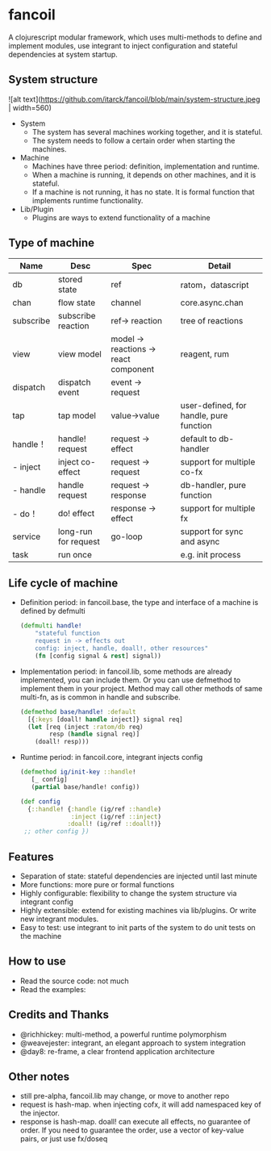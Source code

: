 # fancoil

A clojurescript modular framework,  which uses multi-methods to define and implement modules, use integrant to inject configuration and stateful dependencies at system startup.

## System structure

![alt text](https://github.com/itarck/fancoil/blob/main/system-structure.jpeg | width=560)

* System
    - The system has several machines working together, and it is stateful.
    - The system needs to follow a certain order when starting the machines.
* Machine
    - Machines have three period: definition, implementation and runtime.
    - When a machine is running, it depends on other machines, and it is stateful.
    - If a machine is not running, it has no state. It is formal function that implements runtime functionality.
* Lib/Plugin
    - Plugins are ways to extend functionality of a machine

## Type of machine

| Name | Desc | Spec | Detail |
|---|---|---|---|
| db | stored state | ref | ratom，datascript |
| chan | flow state | channel | core.async.chan |
| subscribe | subscribe reaction | ref-> reaction | tree of reactions |
| view | view model | model -> reactions -> react component | reagent, rum |
| dispatch | dispatch event | event -> request | |
| tap | tap model | value->value | user-defined, for handle, pure function |
| handle！ | handle! request | request -> effect | default to db-handler |
| - inject | inject co-effect | request -> request | support for multiple co-fx |
| - handle | handle request | request -> response | db-handler, pure function |
| - do！ | do! effect | response -> effect | support for multiple fx |
| service | long-run for request | go-loop | support for sync and async |
| task | run once | | e.g. init process | |

## Life cycle of machine

* Definition period: in fancoil.base, the type and interface of a machine is defined by defmulti
    ``` clojure
    (defmulti handle!
        "stateful function
        request in -> effects out
        config: inject, handle, doall!, other resources"
        (fn [config signal & rest] signal))
    ```
* Implementation period: in fancoil.lib, some methods are already implemented, you can include them. Or you can use defmethod to implement them in your project. Method may call other methods of same multi-fn, as is common in handle and subscribe.
  ``` clojure
  (defmethod base/handle! :default
    [{:keys [doall! handle inject]} signal req]
    (let [req (inject :ratom/db req)
          resp (handle signal req)]
      (doall! resp)))
  ```
* Runtime period: in fancoil.core, integrant injects config

  ``` clojure
  (defmethod ig/init-key ::handle!
     [_ config]
     (partial base/handle! config))        
  
  (def config 
    {::handle! {:handle (ig/ref ::handle)
                :inject (ig/ref ::inject)
               :doall! (ig/ref ::doall!)}
   ;; other config })
  ```

## Features
- Separation of state: stateful dependencies are injected until last minute
- More functions: more pure or formal functions
- Highly configurable:  flexibility to change the system structure via integrant config
- Highly extensible: extend for existing machines via lib/plugins. Or write new integrant modules.
- Easy to test: use integrant to init parts of the system to do unit tests on the machine

## How to use
- Read the source code: not much
- Read the examples:

## Credits and Thanks
- @richhickey:  multi-method, a powerful runtime polymorphism
- @weavejester: integrant, an elegant approach to system integration
- @day8: re-frame, a clear frontend application architecture

## Other notes
- still pre-alpha, fancoil.lib may change, or move to another repo
- request is hash-map. when injecting cofx, it will add namespaced key of the injector.
- response is hash-map. doall! can execute all effects, no guarantee of order. If you need to guarantee the order, use a vector of key-value pairs, or just use fx/doseq